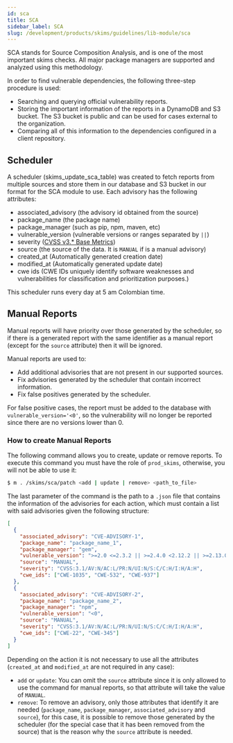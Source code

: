 ```yaml
---
id: sca
title: SCA
sidebar_label: SCA
slug: /development/products/skims/guidelines/lib-module/sca
---
```


SCA stands for Source Composition Analysis, and is one of the most important
skims checks. All major package managers are supported and analyzed using this
methodology.

In order to find vulnerable dependencies, the following three-step procedure
is used:

- Searching and querying official vulnerability reports.
- Storing the important information of the reports in
  a DynamoDB and S3 bucket. The S3 bucket is public and can be used for cases
  external to the organization.
- Comparing all of this information to the dependencies
  configured in a client repository.

## Scheduler

A scheduler (skims_update_sca_table) was created to fetch reports
from multiple sources and store them in our database
and S3 bucket in our format for the SCA module to use.
Each advisory has the following attributes:

- associated_advisory (the advisory id obtained from the source)
- package_name (the package name)
- package_manager (such as pip, npm, maven, etc)
- vulnerable_version (vulnerable versions or ranges separated by `||`)
- severity ([CVSS v3.\* Base Metrics](https://www.first.org/cvss/v3.1/specification-document#Base-Metrics))
- source (the source of the data. It is `MANUAL` if is a manual advisory)
- created_at (Automatically generated creation date)
- modified_at (Automatically generated update date)
- cwe ids (CWE IDs uniquely identify software weaknesses and vulnerabilities
  for classification and prioritization purposes.)

This scheduler runs every day at 5 am Colombian time.

## Manual Reports

Manual reports will have priority over those generated by the scheduler,
so if there is a generated report with the same identifier as a manual report
(except for the `source` attribute) then it will be ignored.

Manual reports are used to:

- Add additional advisories that are not present in our supported sources.
- Fix advisories generated by the scheduler that contain incorrect information.
- Fix false positives generated by the scheduler.

For false positive cases, the report must be added to the database
with `vulnerable_version='<0'`,
so the vulnerability will no longer be reported
since there are no versions lower than 0.

### How to create Manual Reports

The following command allows you to create, update or remove reports.
To execute this command you must have the role of `prod_skims`,
otherwise, you will not be able to use it:

```sh
$ m . /skims/sca/patch <add | update | remove> <path_to_file>
```

The last parameter of the command is the path to a `.json` file
that contains the information of the advisories for each action,
which must contain a list with said advisories given the following structure:

```json
[
  {
    "associated_advisory": "CVE-ADVISORY-1",
    "package_name": "package_name_1",
    "package_manager": "gem",
    "vulnerable_version": ">=2.0 <=2.3.2 || >=2.4.0 <2.12.2 || >=2.13.0 <2.15.0",
    "source": "MANUAL",
    "severity": "CVSS:3.1/AV:N/AC:L/PR:N/UI:N/S:C/C:H/I:H/A:H",
    "cwe_ids": ["CWE-1035", "CWE-532", "CWE-937"]
  },
  {
    "associated_advisory": "CVE-ADVISORY-2",
    "package_name": "package_name_2",
    "package_manager": "npm",
    "vulnerable_version": "<0",
    "source": "MANUAL",
    "severity": "CVSS:3.1/AV:N/AC:L/PR:N/UI:N/S:C/C:H/I:H/A:H",
    "cwe_ids": ["CWE-22", "CWE-345"]
  }
]
```

Depending on the action it is not necessary to use all the attributes
(`created_at` and `modified_at` are not required in any case):

- `add` or `update`: You can omit the `source` attribute
  since it is only allowed to use the command for manual reports,
  so that attribute will take the value of `MANUAL`.
- `remove`: To remove an advisory, only those attributes
  that identify it are needed (`package_name`, `package_manager`,
  `associated_advisory` and `source`),
  for this case, it is possible to remove those generated by the scheduler
  (for the special case that it has been removed from the source)
  that is the reason why the `source` attribute is needed.

